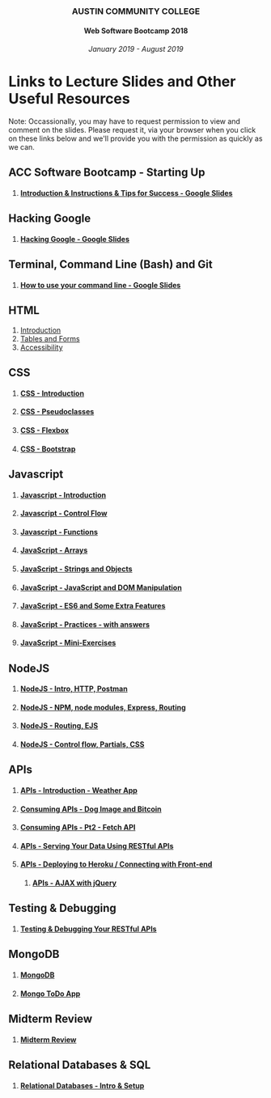 <center>
 
### AUSTIN COMMUNITY COLLEGE 
#### Web Software Bootcamp 2018
###### January 2019 - August 2019

</center>


# Links to Lecture Slides and Other Useful Resources

Note: Occassionally, you may have to request permission to view and comment on the
slides.  Please request it, via your browser when you click on these links
below and we'll provide you with the permission as quickly as we can.

## ACC Software Bootcamp - Starting Up
1. #### [Introduction & Instructions & Tips for Success - Google Slides](https://docs.google.com/presentation/d/1_03vy14hWa-h5FeuAgnPPNenjwLaUehl25sCNxIU-qU/edit?usp=sharing)

## Hacking Google
1. #### [Hacking Google - Google Slides](https://docs.google.com/presentation/d/1MmQoZZrkkwWUbCMfOkYAN9GbhL24uSPRi1nrrlRs2Ss/edit?usp=sharing)

## Terminal, Command Line (Bash) and Git
1. #### [How to use your command line - Google Slides](https://docs.google.com/presentation/d/1aHMf2KJHAmOfBUqCdfKoi4jcn_JtNyvdvcdlxwdqby8/edit?usp=sharing)

## HTML
1. [Introduction](https://docs.google.com/presentation/d/1xxEMPx1q3YJlKauVuljw6M0Tim0j8Sy-zgddODUdQ2k/edit?usp=sharing)
1. [Tables and Forms](https://docs.google.com/presentation/d/18nRqe0_LlIyCrqz1BieiMhKe41sasVlqOm5WzA3CptA/edit?usp=sharing)
1. [Accessibility](https://docs.google.com/presentation/d/1wyRu7Tn37maTjTrxH8iJT8ZrbQK88_CFjG7BGvCXgz4/edit?usp=sharing)

## CSS
1. #### [CSS - Introduction](https://docs.google.com/presentation/d/1tJ4waxQygz___YDcWUr9IZIT11MqqzLD9PnnwyjD9lw/edit?usp=sharing)
1. #### [CSS - Pseudoclasses](https://docs.google.com/presentation/d/1Ii7e3At25QV3ZKd4ZJJFlz_j88rJyEIjt8NjVgymbcM/edit?usp=sharing)
1. #### [CSS - Flexbox](https://docs.google.com/presentation/d/1F1m99Et41uePiH268XIpDgYAN4_NKhI5KV_xw3wTuRM/edit?usp=sharing)
1. #### [CSS - Bootstrap](https://docs.google.com/presentation/d/1-c1fGe1ZhPXLr78D_cS347us_7dyfH_FyVMig4G_I9c/edit?usp=sharing)

## Javascript
1. #### [Javascript - Introduction](https://docs.google.com/presentation/d/1gw9glaGS1IhjWjjbxzk_mds9yG8W7uLIDkUZS-s9iBs/edit?usp=sharing)
1. #### [Javascript - Control Flow](https://docs.google.com/presentation/d/1FpOqlP3WA65skHg2DetbwQ8khcCoIHayfSZ_TsSzv9I/edit?usp=sharing)
1. #### [Javascript - Functions](https://docs.google.com/presentation/d/1F6EFq-MkJZCuV5uqzhPZYuMfz4DBxYKCNDha3kZ-Vsw/edit?usp=sharing)
1. #### [JavaScript - Arrays](https://docs.google.com/presentation/d/1i6QcQot-ZoYJgGGrjJUbmVTg66xZCT9IY69OU_6LmoE/edit?usp=sharing)
1. #### [JavaScript - Strings and Objects](https://docs.google.com/presentation/d/11RseRgfrYpPv1h0m7jYdvqIZLwPD-HsZUPssMKZhcHE/edit?usp=sharing)
1. #### [JavaScript - JavaScript and DOM Manipulation](https://docs.google.com/presentation/d/1Db6kanAOlOZZR060RjxDnxXtCknFQRnYSLVF8PwgLMs/edit?usp=sharing)
1. #### [JavaScript - ES6 and Some Extra Features](https://docs.google.com/presentation/d/1b-0-tJ2MlxN2ZeG56dBiSem8bMmVOuXD7CqW3Vg7TSE/edit?usp=sharing)
1. #### [JavaScript - Practices - with answers](https://docs.google.com/presentation/d/1HX_LBOyepb6XPwRDeWSKfxi3JjG7CLCgPzjAdb6D2sg/edit?usp=sharing)
1. #### [JavaScript - Mini-Exercises](https://docs.google.com/presentation/d/1h60sciK7wSXNTMSzBoNbxcFct_Cz8Aya35EV4ibNA5s/edit?usp=sharing)

## NodeJS
1. #### [NodeJS - Intro, HTTP, Postman](https://docs.google.com/presentation/d/1PEj8ur1PUaJpEUTmKUL3xDPy5ZfAKjWXXyNGVINgC7Q/edit?usp=sharing)
1. #### [NodeJS - NPM, node modules, Express, Routing](https://docs.google.com/presentation/d/1whYK9Oww5EdqBRdCiCHYkp-6qBVsumPmVS5tI21GYUQ/edit?usp=sharing)
1. #### [NodeJS - Routing, EJS](https://docs.google.com/presentation/d/1A1vj3-6vx9vlw3mdlvV-KrCDzcgPnjpBL3IzuInM4vs/edit?usp=sharing)
1. #### [NodeJS - Control flow, Partials, CSS](https://docs.google.com/presentation/d/1pcr8QooPaq6eHRbKV7xN9mRijC-MXdU9jsnkB4sjFL8/edit?usp=sharing)

## APIs
1. #### [APIs - Introduction - Weather App](https://docs.google.com/presentation/d/1yMYeVqPawPb50p9BveL7jPfkCFXaqZ6w8SP2NzliKnk/edit?usp=sharing)
1. #### [Consuming APIs - Dog Image and Bitcoin](https://docs.google.com/presentation/d/1TpqNwlLVTzcGCJ-63aMKO0ZmmZDK8VJRZgoWHWb3d_4/edit?usp=sharing)
1. #### [Consuming APIs - Pt2 - Fetch API](https://docs.google.com/presentation/d/1wn8oLdS3l-IPUXBgZrV3DLjQD9RlS5Q8bL8Pi4yKyks/edit?usp=sharing)


1. #### [APIs - Serving Your Data Using RESTful APIs](https://docs.google.com/presentation/d/1k3Z6TLGalWqRXue83E5qMaM-voD-sglseYp16CavNK8/edit?usp=sharing)
1. #### [APIs - Deploying to Heroku / Connecting with Front-end](https://docs.google.com/presentation/d/1BDRz7KkulcCqmowE696MTuFyVetpLllLZQGMrIpoi6M/edit?usp=sharing)
    1. #### [APIs - AJAX with jQuery](https://docs.google.com/presentation/d/16vbwoWv9LHUCM5HI0shoSsWjjawZ-TB03BEIUOWDK4g/edit?usp=sharing) 


## Testing & Debugging

1. #### [Testing & Debugging Your RESTful APIs](https://docs.google.com/presentation/d/1jPt5ABOh5G68F5snzf4-HWnYDHz3FTkzB7OoikbXefs/edit?usp=sharing)


## MongoDB
1. #### [MongoDB](https://docs.google.com/presentation/d/1A1KX0-QLcEz1uXh6ZB_El-8ka87DKnjE-Zcvy7HJCP0/edit?usp=sharing)
1. #### [Mongo ToDo App](https://docs.google.com/presentation/d/1NZJKLx0n0CY60btl8NZ4o_wWYNInRL5ijSigSMuF4-Q/edit?usp=sharing)

## Midterm Review
1. #### [Midterm Review](https://docs.google.com/presentation/d/1Hua0uXV1tLTI41ggeRC6X-sNdgcg2qsWioR0LTXTV5Q/edit?usp=sharing)

## Relational Databases & SQL
1. #### [Relational Databases - Intro & Setup](https://docs.google.com/presentation/d/16wQ-f2F7PGJFfdzxhYfMYPbIFeCHtUhV4OraNzm5EMo/edit?usp=sharing)